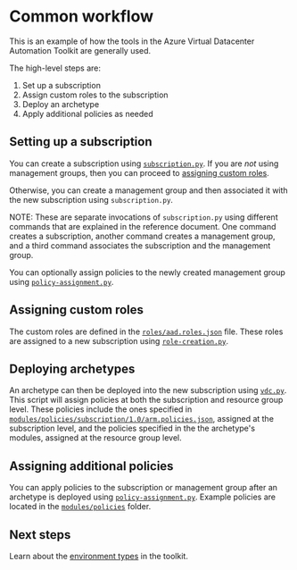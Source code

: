 # Common workflow

This is an example of how the tools in the Azure Virtual Datacenter Automation Toolkit are generally used.

The high-level steps are:

1. Set up a subscription
2. Assign custom roles to the subscription
3. Deploy an archetype
4. Apply additional policies as needed

## Setting up a subscription

You can create a subscription using [`subscription.py`](../reference/script-subscription.adoc).
If you are _not_ using management groups, then you can proceed to [assigning custom roles](#Assigning-custom-roles).

Otherwise, you can create a management group and then associated it with the new subscription using `subscription.py`.

NOTE: These are separate invocations of `subscription.py` using different commands that are explained in the reference document. One command creates a subscription, another command creates a management group, and a third command associates the subscription and the management group.

You can optionally assign policies to the newly created management group using [`policy-assignment.py`](../reference/script-policy-assignemnt.adoc).

## Assigning custom roles

The custom roles are defined in the [`roles/aad.roles.json`](../../roles/aad.roles.json) file. These roles are assigned to a new subscription using [`role-creation.py`](../reference/script-role-creation.adoc).

## Deploying archetypes

An archetype can then be deployed into the new subscription using [`vdc.py`](../reference/script-vdc). This script will assign policies at both the subscription and resource group level. These policies include the ones specified in [`modules/policies/subscription/1.0/arm.policies.json`](../../modules/policies/subscription/1.0/arm.policies.json), assigned at the subscription level, and the policies specified in the the archetype's modules, assigned at the resource group level.

## Assigning additional policies

You can apply policies to the subscription or management group after an archetype is deployed using [`policy-assignment.py`](../reference/script-policy-assignment.adoc). Example policies are located in the [`modules/policies`](../../modules/policies/) folder.

## Next steps

Learn about the [environment types](environment-types.md) in the toolkit.
